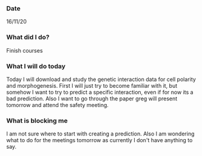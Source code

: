 ### Date
16/11/20 
### What did I do?
Finish courses
### What I will do today
Today I will download and study the genetic interaction data for cell polarity and morphogenesis. First I will just try to become familiar with it, but somehow I want to try to predict a specific interaction, even if for now its a bad prediction. Also I want to go through the paper greg will present tomorrow and attend the safety meeting.
### What is blocking me
I am not sure where to start with creating a prediction. Also I am wondering what to do for the meetings tomorrow as currently I don't have anything to say.